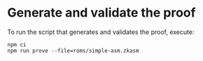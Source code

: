 # Generate and validate the proof
To run the script that generates and validates the proof, execute:
```
npm ci
npm run prove --file=roms/simple-asm.zkasm
```
